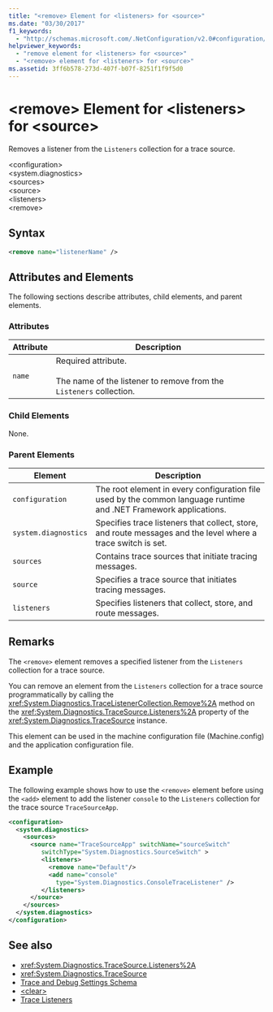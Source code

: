 ```yaml
---
title: "<remove> Element for <listeners> for <source>"
ms.date: "03/30/2017"
f1_keywords: 
  - "http://schemas.microsoft.com/.NetConfiguration/v2.0#configuration/system.diagnostics/sources/source/listeners/remove"
helpviewer_keywords: 
  - "remove element for <listeners> for <source>"
  - "<remove> element for <listeners> for <source>"
ms.assetid: 3ff6b578-273d-407f-b07f-8251f1f9f5d0
---
```

# \<remove> Element for \<listeners> for \<source>
Removes a listener from the `Listeners` collection for a trace source.  
  
 \<configuration>  
\<system.diagnostics>  
\<sources>  
\<source>  
\<listeners>  
\<remove>  
  
## Syntax  
  
```xml  
<remove name="listenerName" />  
```  
  
## Attributes and Elements  
 The following sections describe attributes, child elements, and parent elements.  
  
### Attributes  
  
|Attribute|Description|  
|---------------|-----------------|  
|`name`|Required attribute.<br /><br /> The name of the listener to remove from the `Listeners` collection.|  
  
### Child Elements  
 None.  
  
### Parent Elements  
  
|Element|Description|  
|-------------|-----------------|  
|`configuration`|The root element in every configuration file used by the common language runtime and .NET Framework applications.|  
|`system.diagnostics`|Specifies trace listeners that collect, store, and route messages and the level where a trace switch is set.|  
|`sources`|Contains trace sources that initiate tracing messages.|  
|`source`|Specifies a trace source that initiates tracing messages.|  
|`listeners`|Specifies listeners that collect, store, and route messages.|  
  
## Remarks  
 The `<remove>` element removes a specified listener from the `Listeners` collection for a trace source.  
  
 You can remove an element from the `Listeners` collection for a trace source programmatically by calling the <xref:System.Diagnostics.TraceListenerCollection.Remove%2A> method on the <xref:System.Diagnostics.TraceSource.Listeners%2A> property of the <xref:System.Diagnostics.TraceSource> instance.  
  
 This element can be used in the machine configuration file (Machine.config) and the application configuration file.  
  
## Example  
 The following example shows how to use the `<remove>` element before using the `<add>` element to add the listener `console` to the `Listeners` collection for the trace source `TraceSourceApp`.  
  
```xml  
<configuration>  
  <system.diagnostics>  
    <sources>  
      <source name="TraceSourceApp" switchName="sourceSwitch"   
         switchType="System.Diagnostics.SourceSwitch" >  
         <listeners>  
           <remove name="Default"/>  
           <add name="console"   
             type="System.Diagnostics.ConsoleTraceListener" />  
         </listeners>  
      </source>  
    </sources>  
  </system.diagnostics>  
</configuration>   
```  
  
## See also

- <xref:System.Diagnostics.TraceSource.Listeners%2A>
- <xref:System.Diagnostics.TraceSource>
- [Trace and Debug Settings Schema](../../../../../docs/framework/configure-apps/file-schema/trace-debug/index.md)
- [\<clear>](../../../../../docs/framework/configure-apps/file-schema/trace-debug/clear-element-for-listeners-for-source.md)
- [Trace Listeners](../../../../../docs/framework/debug-trace-profile/trace-listeners.md)
